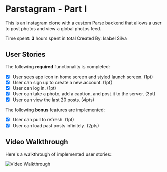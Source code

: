 # Parstagram - Part I

This is an Instagram clone with a custom Parse backend that allows a user to post photos and view a global photos feed.

Time spent: **3** hours spent in total
Created By: Isabel Silva

## User Stories

The following **required** functionality is completed:

- [x] User sees app icon in home screen and styled launch screen. (1pt)
- [x] User can sign up to create a new account. (1pt)
- [x] User can log in. (1pt)
- [x] User can take a photo, add a caption, and post it to the server. (3pt)
- [x] User can view the last 20 posts. (4pts)

The following **bonus** features are implemented:

- [x] User can pull to refresh. (1pt)
- [x] User can load past posts infinitely. (2pts)

## Video Walkthrough

Here's a walkthrough of implemented user stories:

<img src='https://github.com/isabel2296/Parstagram/blob/main/parstagram.gif' title='Video Walkthrough' width='' alt='Video Walkthrough' />
